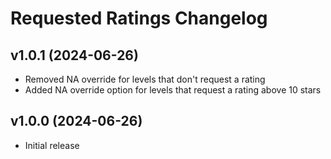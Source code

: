 # Requested Ratings Changelog
## v1.0.1 (2024-06-26)
- Removed NA override for levels that don't request a rating
- Added NA override option for levels that request a rating above 10 stars

## v1.0.0 (2024-06-26)
- Initial release